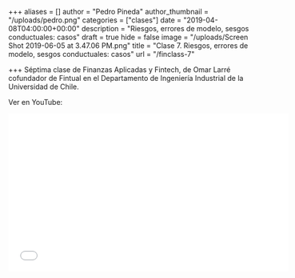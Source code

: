 +++
aliases = []
author = "Pedro Pineda"
author_thumbnail = "/uploads/pedro.png"
categories = ["clases"]
date = "2019-04-08T04:00:00+00:00"
description = "Riesgos, errores de modelo, sesgos conductuales: casos"
draft = true
hide = false
image = "/uploads/Screen Shot 2019-06-05 at 3.47.06 PM.png"
title = "Clase 7. Riesgos, errores de modelo, sesgos conductuales: casos"
url = "/finclass-7"

+++
Séptima clase de Finanzas Aplicadas y Fintech, de Omar Larré cofundador de Fintual en el Departamento de Ingeniería Industrial de la Universidad de Chile.

Ver en YouTube:

<iframe width="560" height="315" src="[https://www.youtube.com/embed/f2g_XUTLuAM](https://www.youtube.com/embed/f2g_XUTLuAM "https://www.youtube.com/embed/f2g_XUTLuAM")" frameborder="0" allow="accelerometer; autoplay; encrypted-media; gyroscope; picture-in-picture" allowfullscreen></iframe>